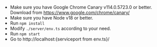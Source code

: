 - Make sure you have Google Chrome Canary v114.0.5723.0 or better. Download from https://www.google.com/chrome/canary/
- Make sure you have Node v18 or better.
- Run `npm install`
- Modify `./server/env.ts` according to your need.
- Run `npm start`
- Go to http://localhost:{serviceport from env.ts}/